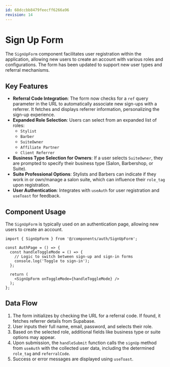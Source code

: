 ```yaml
---
id: 68dccbb8479feecff6266a96
revision: 14
---
```


# Sign Up Form

The `SignUpForm` component facilitates user registration within the application, allowing new users to create an account with various roles and configurations. The form has been updated to support new user types and referral mechanisms.

## Key Features

- **Referral Code Integration**: The form now checks for a `ref` query parameter in the URL to automatically associate new sign-ups with a referrer. It fetches and displays referrer information, personalizing the sign-up experience.
- **Expanded Role Selection**: Users can select from an expanded list of roles:
    - `Stylist`
    - `Barber`
    - `SuiteOwner`
    - `Affiliate Partner`
    - `Client Referrer`
- **Business Type Selection for Owners**: If a user selects `SuiteOwner`, they are prompted to specify their business type (Salon, Barbershop, or Suite).
- **Suite Professional Options**: Stylists and Barbers can indicate if they work in or own/manage a salon suite, which can influence their `role_tag` upon registration.
- **User Authentication**: Integrates with `useAuth` for user registration and `useToast` for feedback.

## Component Usage

The `SignUpForm` is typically used on an authentication page, allowing new users to create an account.

```tsx
import { SignUpForm } from '@/components/auth/SignUpForm';

const AuthPage = () => {
  const handleToggleMode = () => {
    // Logic to switch between sign-up and sign-in forms
    console.log('Toggle to sign-in');
  };

  return (
    <SignUpForm onToggleMode={handleToggleMode} />
  );
};
```

## Data Flow

1.  The form initializes by checking the URL for a referral code. If found, it fetches referrer details from Supabase.
2.  User inputs their full name, email, password, and selects their role.
3.  Based on the selected role, additional fields like business type or suite options may appear.
4.  Upon submission, the `handleSubmit` function calls the `signUp` method from `useAuth` with the collected user data, including the determined `role_tag` and `referralCode`.
5.  Success or error messages are displayed using `useToast`.
